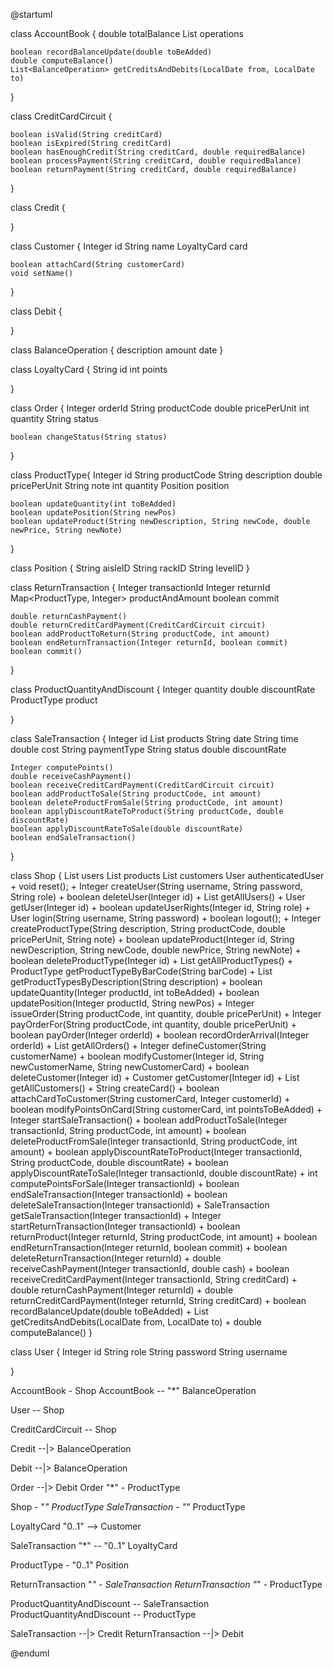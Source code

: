 @startuml

class AccountBook {
    double totalBalance
    List<BalanceOperation> operations

    boolean recordBalanceUpdate(double toBeAdded)
    double computeBalance()
    List<BalanceOperation> getCreditsAndDebits(LocalDate from, LocalDate to)
}

class CreditCardCircuit {

    boolean isValid(String creditCard)
    boolean isExpired(String creditCard)
    boolean hasEnoughCredit(String creditCard, double requiredBalance)
    boolean processPayment(String creditCard, double requiredBalance)
    boolean returnPayment(String creditCard, double requiredBalance)
}

class Credit {

}

class Customer {
    Integer id
    String name
    LoyaltyCard card

    boolean attachCard(String customerCard)
    void setName()
}

class Debit {

}

class BalanceOperation {
    description
    amount
    date
}

class LoyaltyCard {
    String id
    int points
    
}

class Order {
    Integer orderId
    String productCode
    double pricePerUnit
    int quantity
    String status

    boolean changeStatus(String status)
}

class ProductType{
    Integer id
    String productCode
    String description
    double pricePerUnit
    String note
    int quantity
    Position position

    boolean updateQuantity(int toBeAdded) 
    boolean updatePosition(String newPos) 
    boolean updateProduct(String newDescription, String newCode, double newPrice, String newNote)
}


class Position {
    String aisleID
    String rackID
    String levelID
}

class ReturnTransaction {
    Integer transactionId
    Integer returnId 
    Map<ProductType, Integer> productAndAmount
    boolean commit
    
    double returnCashPayment()
    double returnCreditCardPayment(CreditCardCircuit circuit)
    boolean addProductToReturn(String productCode, int amount)
    boolean endReturnTransaction(Integer returnId, boolean commit)
    boolean commit()
}

class ProductQuantityAndDiscount {
    Integer quantity
    double discountRate
    ProductType product

}

class SaleTransaction {
    Integer id 
    List<ProductQuantityAndDiscount> products
    String date
    String time
    double cost
    String paymentType
    String status
    double discountRate
    
    Integer computePoints()
    double receiveCashPayment()
    boolean receiveCreditCardPayment(CreditCardCircuit circuit)
    boolean addProductToSale(String productCode, int amount)
    boolean deleteProductFromSale(String productCode, int amount)
    boolean applyDiscountRateToProduct(String productCode, double discountRate)
    boolean applyDiscountRateToSale(double discountRate)
    boolean endSaleTransaction()
}

class Shop {
    List<User> users
    List<ProductType> products
    List<Customer> customers
    User authenticatedUser
    + void reset();
    + Integer createUser(String username, String password, String role) 
    + boolean deleteUser(Integer id) 
    + List<User> getAllUsers() 
    + User getUser(Integer id) 
    + boolean updateUserRights(Integer id, String role) 
    + User login(String username, String password) 
    + boolean logout();
    + Integer createProductType(String description, String productCode, double pricePerUnit, String note)
    + boolean updateProduct(Integer id, String newDescription, String newCode, double newPrice, String newNote)
    + boolean deleteProductType(Integer id) 
    + List<ProductType> getAllProductTypes() 
    + ProductType getProductTypeByBarCode(String barCode) 
    + List<ProductType> getProductTypesByDescription(String description) 
    + boolean updateQuantity(Integer productId, int toBeAdded) 
    + boolean updatePosition(Integer productId, String newPos) 
    + Integer issueOrder(String productCode, int quantity, double pricePerUnit)
    + Integer payOrderFor(String productCode, int quantity, double pricePerUnit)
    + boolean payOrder(Integer orderId) 
    + boolean recordOrderArrival(Integer orderId) 
    + List<Order> getAllOrders() 
    + Integer defineCustomer(String customerName) 
    + boolean modifyCustomer(Integer id, String newCustomerName, String newCustomerCard)
    + boolean deleteCustomer(Integer id) 
    + Customer getCustomer(Integer id) 
    + List<Customer> getAllCustomers() 
    + String createCard()
    + boolean attachCardToCustomer(String customerCard, Integer customerId)
    + boolean modifyPointsOnCard(String customerCard, int pointsToBeAdded)
    + Integer startSaleTransaction()
    + boolean addProductToSale(Integer transactionId, String productCode, int amount)
    + boolean deleteProductFromSale(Integer transactionId, String productCode, int amount)
    + boolean applyDiscountRateToProduct(Integer transactionId, String productCode, double discountRate)
    + boolean applyDiscountRateToSale(Integer transactionId, double discountRate)
    + int computePointsForSale(Integer transactionId)
    + boolean endSaleTransaction(Integer transactionId)
    + boolean deleteSaleTransaction(Integer transactionId)
    + SaleTransaction getSaleTransaction(Integer transactionId)
    + Integer startReturnTransaction(Integer transactionId)
    + boolean returnProduct(Integer returnId, String productCode, int amount)
    + boolean endReturnTransaction(Integer returnId, boolean commit)
    + boolean deleteReturnTransaction(Integer returnId)
    + double receiveCashPayment(Integer transactionId, double cash)
    + boolean receiveCreditCardPayment(Integer transactionId, String creditCard)
    + double returnCashPayment(Integer returnId)
    + double returnCreditCardPayment(Integer returnId, String creditCard)
    + boolean recordBalanceUpdate(double toBeAdded)
    + List<BalanceOperation> getCreditsAndDebits(LocalDate from, LocalDate to)
    + double computeBalance()
}

class User {
    Integer id
    String role
    String password
    String username

}

AccountBook - Shop
AccountBook -- "*" BalanceOperation

User -- Shop

CreditCardCircuit -- Shop

Credit --|> BalanceOperation

Debit --|> BalanceOperation

Order --|> Debit
Order "*" - ProductType

Shop - "*" ProductType
SaleTransaction - "*" ProductType

LoyaltyCard "0..1" --> Customer

SaleTransaction "*" -- "0..1" LoyaltyCard

ProductType - "0..1" Position

ReturnTransaction "*" - SaleTransaction
ReturnTransaction "*" - ProductType

ProductQuantityAndDiscount -- SaleTransaction
ProductQuantityAndDiscount -- ProductType

SaleTransaction --|> Credit
ReturnTransaction --|> Debit

@enduml
